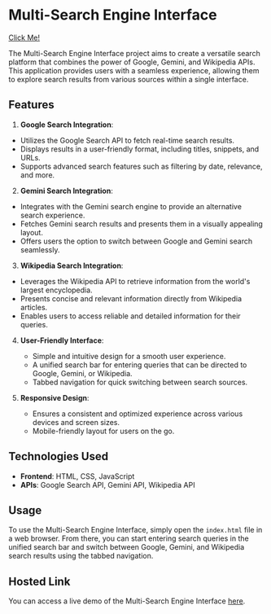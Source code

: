 # Multi-Search Engine Interface
[Click Me!](https://jessicadollz.github.io/Multi-Search-Engine/index.html)

The Multi-Search Engine Interface project aims to create a versatile search platform that combines the power of Google, Gemini, and Wikipedia APIs. This application provides users with a seamless experience, allowing them to explore search results from various sources within a single interface.

## Features

1.  **Google Search Integration**:
   - Utilizes the Google Search API to fetch real-time search results.
   - Displays results in a user-friendly format, including titles, snippets, and URLs.
   - Supports advanced search features such as filtering by date, relevance, and more.

2.  **Gemini Search Integration**:
   - Integrates with the Gemini search engine to provide an alternative search experience.
   - Fetches Gemini search results and presents them in a visually appealing layout.
   - Offers users the option to switch between Google and Gemini search seamlessly.

3.  **Wikipedia Search Integration**:
   - Leverages the Wikipedia API to retrieve information from the world's largest encyclopedia.
   - Presents concise and relevant information directly from Wikipedia articles.
   - Enables users to access reliable and detailed information for their queries.

4. **User-Friendly Interface**:
   - Simple and intuitive design for a smooth user experience.
   - A unified search bar for entering queries that can be directed to Google, Gemini, or Wikipedia.
   - Tabbed navigation for quick switching between search sources.

5. **Responsive Design**:
   - Ensures a consistent and optimized experience across various devices and screen sizes.
   - Mobile-friendly layout for users on the go.

## Technologies Used

- **Frontend**: HTML, CSS, JavaScript
- **APIs**: Google Search API, Gemini API, Wikipedia API

## Usage

To use the Multi-Search Engine Interface, simply open the `index.html` file in a web browser. From there, you can start entering search queries in the unified search bar and switch between Google, Gemini, and Wikipedia search results using the tabbed navigation.

## Hosted Link

You can access a live demo of the Multi-Search Engine Interface [here](https://jessicadollz.github.io/Multi-Search-Engine/index.html).

